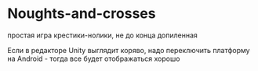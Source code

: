 # Noughts-and-crosses
простая игра крестики-нолики, не до конца допиленная

Если в редакторе Unity выглядит коряво, надо переключить платформу на Android - тогда все будет отображаться хорошо
